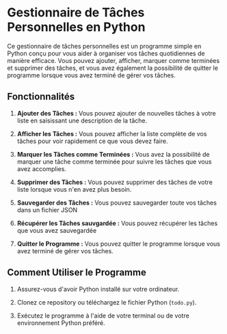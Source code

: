 # Gestionnaire de Tâches Personnelles en Python

Ce gestionnaire de tâches personnelles est un programme simple en Python conçu pour vous aider à organiser vos tâches quotidiennes de manière efficace. Vous pouvez ajouter, afficher, marquer comme terminées et supprimer des tâches, et vous avez également la possibilité de quitter le programme lorsque vous avez terminé de gérer vos tâches.

## Fonctionnalités

1. **Ajouter des Tâches :** Vous pouvez ajouter de nouvelles tâches à votre liste en saisissant une description de la tâche.

2. **Afficher les Tâches :** Vous pouvez afficher la liste complète de vos tâches pour voir rapidement ce que vous devez faire.

3. **Marquer les Tâches comme Terminées :** Vous avez la possibilité de marquer une tâche comme terminée pour suivre les tâches que vous avez accomplies.

4. **Supprimer des Tâches :** Vous pouvez supprimer des tâches de votre liste lorsque vous n'en avez plus besoin.

5. **Sauvegarder des Tâches :** Vous pouvez sauvegarder toute vos tâches dans un fichier JSON

6. **Récupérer les Tâches sauvgardée :** Vous pouvez récupérer les tâches que vous avez sauvegardée   

7. **Quitter le Programme :** Vous pouvez quitter le programme lorsque vous avez terminé de gérer vos tâches.


## Comment Utiliser le Programme

1. Assurez-vous d'avoir Python installé sur votre ordinateur.

2. Clonez ce repository ou téléchargez le fichier Python (`todo.py`).

3. Exécutez le programme à l'aide de votre terminal ou de votre environnement Python préféré.


